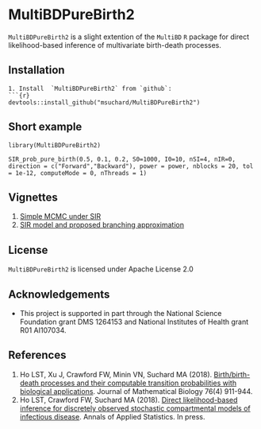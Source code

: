 MultiBDPureBirth2
======

`MultiBDPureBirth2` is a slight extention of the `MultiBD`  `R` package for direct likelihood-based inference of multivariate birth-death processes.  

## Installation

```
1. Install  `MultiBDPureBirth2` from `github`:
```{r}
devtools::install_github("msuchard/MultiBDPureBirth2")
```

## Short example

```{r}
library(MultiBDPureBirth2)

SIR_prob_pure_birth(0.5, 0.1, 0.2, S0=1000, I0=10, nSI=4, nIR=0, direction = c("Forward","Backward"), power = power, nblocks = 20, tol = 1e-12, computeMode = 0, nThreads = 1)
```


## Vignettes

1. [Simple MCMC under SIR](https://github.com/msuchard/MultiBD/blob/master/inst/doc/SIR-MCMC.pdf)
2. [SIR model and proposed branching approximation](https://github.com/msuchard/MultiBD/blob/master/inst/doc/SIRtrans.pdf)

## License
`MultiBDPureBirth2` is licensed under Apache License 2.0

## Acknowledgements
- This project is supported in part through the National Science Foundation grant DMS 1264153 and National Institutes of Health grant R01 AI107034.

## References

1. Ho LST, Xu J, Crawford FW, Minin VN, Suchard MA (2018).
[Birth/birth-death processes and their computable transition probabilities with biological applications](https://link.springer.com/article/10.1007/s00285-017-1160-3).
Journal of Mathematical Biology 76(4) 911-944.
2. Ho LST, Crawford FW, Suchard MA (2018).
[Direct likelihood-based inference for discretely observed stochastic compartmental models of infectious disease](https://arxiv.org/abs/1608.06769).
Annals of Applied Statistics. In press.
